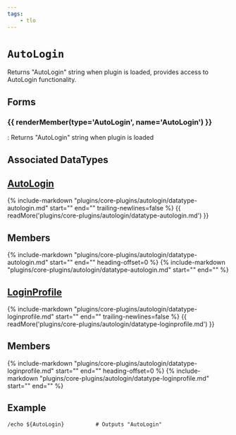 ```yaml
---
tags:
    - tlo
---
```

# `AutoLogin`

<!--tlo-desc-start-->
Returns "AutoLogin" string when plugin is loaded, provides access to AutoLogin functionality.
<!--tlo-desc-end-->
## Forms
<!--tlo-forms-start-->
### {{ renderMember(type='AutoLogin', name='AutoLogin') }}

:   Returns "AutoLogin" string when plugin is loaded
<!--tlo-forms-end-->

## Associated DataTypes

## [AutoLogin](datatype-autologin.md)
{%
  include-markdown "plugins/core-plugins/autologin/datatype-autologin.md"
  start="<!--dt-desc-start-->"
  end="<!--dt-desc-end-->"
  trailing-newlines=false
%} {{ readMore('plugins/core-plugins/autologin/datatype-autologin.md') }}

<h2>Members</h2>
{%
  include-markdown "plugins/core-plugins/autologin/datatype-autologin.md"
  start="<!--dt-members-start-->"
  end="<!--dt-members-end-->"
  heading-offset=0
%}
{%
  include-markdown "plugins/core-plugins/autologin/datatype-autologin.md"
  start="<!--dt-linkrefs-start-->"
  end="<!--dt-linkrefs-end-->"
%}

## [LoginProfile](datatype-loginprofile.md)
{%
  include-markdown "plugins/core-plugins/autologin/datatype-loginprofile.md"
  start="<!--dt-desc-start-->"
  end="<!--dt-desc-end-->"
  trailing-newlines=false
%} {{ readMore('plugins/core-plugins/autologin/datatype-loginprofile.md') }}

<h2>Members</h2>
{%
  include-markdown "plugins/core-plugins/autologin/datatype-loginprofile.md"
  start="<!--dt-members-start-->"
  end="<!--dt-members-end-->"
  heading-offset=0
%}
{%
  include-markdown "plugins/core-plugins/autologin/datatype-loginprofile.md"
  start="<!--dt-linkrefs-start-->"
  end="<!--dt-linkrefs-end-->"
%}

## Example

```text
/echo ${AutoLogin}          # Outputs "AutoLogin"
```
<!--tlo-linkrefs-start-->
[AutoLogin]: datatype-autologin.md
<!--tlo-linkrefs-end-->
